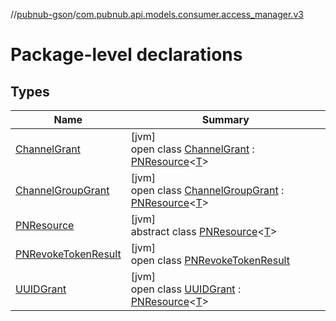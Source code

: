 //[pubnub-gson](../../index.md)/[com.pubnub.api.models.consumer.access_manager.v3](index.md)

# Package-level declarations

## Types

| Name | Summary |
|---|---|
| [ChannelGrant](-channel-grant/index.md) | [jvm]<br>open class [ChannelGrant](-channel-grant/index.md) : [PNResource](-p-n-resource/index.md)&lt;[T](-p-n-resource/index.md)&gt; |
| [ChannelGroupGrant](-channel-group-grant/index.md) | [jvm]<br>open class [ChannelGroupGrant](-channel-group-grant/index.md) : [PNResource](-p-n-resource/index.md)&lt;[T](-p-n-resource/index.md)&gt; |
| [PNResource](-p-n-resource/index.md) | [jvm]<br>abstract class [PNResource](-p-n-resource/index.md)&lt;[T](-p-n-resource/index.md)&gt; |
| [PNRevokeTokenResult](-p-n-revoke-token-result/index.md) | [jvm]<br>open class [PNRevokeTokenResult](-p-n-revoke-token-result/index.md) |
| [UUIDGrant](-u-u-i-d-grant/index.md) | [jvm]<br>open class [UUIDGrant](-u-u-i-d-grant/index.md) : [PNResource](-p-n-resource/index.md)&lt;[T](-p-n-resource/index.md)&gt; |
